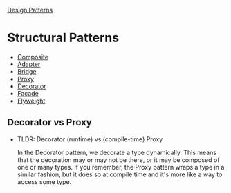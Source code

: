 [Design Patterns](../README.md)

# Structural Patterns
- [Composite](./composite/README.md)
- [Adapter](./adapter/README.md)
- [Bridge](./bridge/README.md)
- [Proxy](./proxy/README.md)
- [Decorator](./decorator/README.md)
- [Facade](./facade/README.md)
- [Flyweight](./flyweight/README.md)


## Decorator vs Proxy
 - TLDR: Decorator (runtime) vs (compile-time) Proxy

    In the Decorator pattern, we decorate a type dynamically. This means that the decoration may or may not be there, or it may be composed of one or many types. If you remember, the Proxy pattern wraps a type in a similar fashion, but it does so at compile time and it's more like a way to access some type.